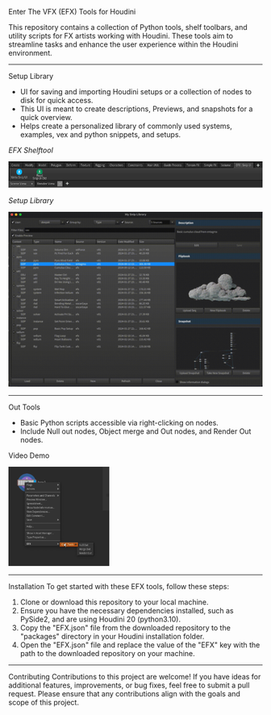 Enter The VFX (EFX) Tools for Houdini

This repository contains a collection of Python tools, shelf toolbars, and utility scripts for FX artists working with Houdini. These tools aim to streamline tasks and enhance the user experience within the Houdini environment.

---

Setup Library
- UI for saving and importing Houdini setups or a collection of nodes to disk for quick access.
- This UI is meant to create descriptions, Previews, and snapshots for a quick overview.
- Helps create a personalized library of commonly used systems, examples, vex and python snippets, and setups.

*EFX Shelftool*

<img src="https://github.com/Th3Disasterpiece/EFX/blob/master/config/thumbnails/snipUIShelftool_snapshot.png" alt="SnipUI Shelftool" width="600">

*Setup Library*

<img src="https://github.com/Th3Disasterpiece/EFX/blob/a66d58fcd3849bd4b44574d059d21d4e3335d971/config/thumbnails/setupLib.gif" alt="Write SnipUI" width="600">

---

Out Tools
- Basic Python scripts accessible via right-clicking on nodes.
- Include Null out nodes, Object merge and Out nodes, and Render Out nodes.

Video Demo

[<img src="https://github.com/Th3Disasterpiece/EFX/blob/master/config/thumbnails/out_tools_snapshot.png" width="200">](https://vimeo.com/653346110)

---

Installation
To get started with these EFX tools, follow these steps:
1. Clone or download this repository to your local machine.
2. Ensure you have the necessary dependencies installed, such as PySide2, and are using Houdini 20 (python3.10).
3. Copy the "EFX.json" file from the downloaded repository to the "packages" directory in your Houdini installation folder.
4. Open the "EFX.json" file and replace the value of the "EFX" key with the path to the downloaded repository on your machine.

---

Contributing
Contributions to this project are welcome! If you have ideas for additional features, improvements, or bug fixes, feel free to submit a pull request. Please ensure that any contributions align with the goals and scope of this project.

